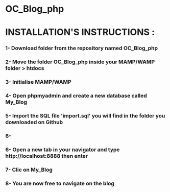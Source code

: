 # OC_Blog_php 
# INSTALLATION'S INSTRUCTIONS :

### 1- Download folder  from the repository named OC_Blog_php
### 2- Move the folder OC_Blog_php inside your MAMP/WAMP folder > htdocs
### 3- Initialise MAMP/WAMP
### 4- Open phpmyadmin and create a new database called My_Blog
### 5- Import the SQL file 'import.sql' you will find in the folder you downloaded on Github
### 6-
### 6- Open a new tab in your navigator and type http://localhost:8888 then enter
### 7- Clic on My_Blog
### 8- You are now free to navigate on the blog